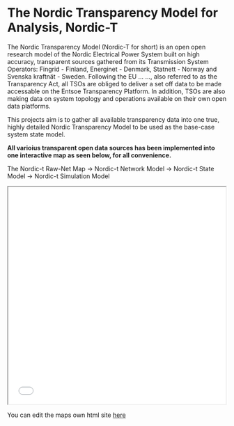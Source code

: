 # The Nordic Transparency Model for Analysis, Nordic-T
The Nordic Transparency Model (Nordic-T for short) is an open open research model of the Nordic Electrical Power System built on high accuracy, transparent sources gathered from its Transmission System Operators: Fingrid - Finland, Energinet - Denmark, Statnett - Norway and Svenska kraftnät - Sweden. 
Following the EU ... ..., also referred to as the Transparency Act, all TSOs are obliged to deliver a set off data to be made accessable on the Entsoe Transparency Platform. In addition, TSOs are also making data on system topology and operations available on their own open data platforms. 

This projects aim is to gather all available transparency data into one true, highly detailed Nordic Transparency Model to be used as the base-case system state model.

**All varioius transparent open data sources has been implemented into one interactive map as seen below, for all convenience.**

The Nordic-t Raw-Net Map -> Nordic-t Network Model -> Nordic-t State Model -> Nordic-t Simulation Model

<iframe src="nordic_state_model_map.html" height="500" width="500"></iframe>


You can edit the maps own html site [here](https://github.com/ocrj/nordic/blob/gh-pages/nordic_state_model_map.html)
